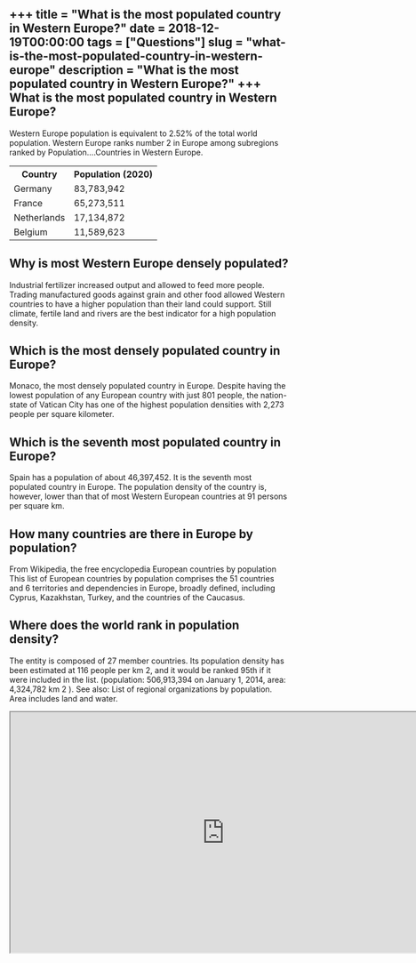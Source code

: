 +++
title = "What is the most populated country in Western Europe?"
date = 2018-12-19T00:00:00
tags = ["Questions"]
slug = "what-is-the-most-populated-country-in-western-europe"
description = "What is the most populated country in Western Europe?"
+++
What is the most populated country in Western Europe?
-----------------------------------------------------

Western Europe population is equivalent to 2.52% of the total world population. Western Europe ranks number 2 in Europe among subregions ranked by Population….Countries in Western Europe.

<table><tr><th>Country</th><th>Population (2020)</th></tr><tr><td>Germany</td><td>83,783,942</td></tr><tr><td>France</td><td>65,273,511</td></tr><tr><td>Netherlands</td><td>17,134,872</td></tr><tr><td>Belgium</td><td>11,589,623</td></tr></table>

Why is most Western Europe densely populated?
---------------------------------------------

Industrial fertilizer increased output and allowed to feed more people. Trading manufactured goods against grain and other food allowed Western countries to have a higher population than their land could support. Still climate, fertile land and rivers are the best indicator for a high population density.

Which is the most densely populated country in Europe?
------------------------------------------------------

 Monaco, the most densely populated country in Europe. Despite having the lowest population of any European country with just 801 people, the nation-state of Vatican City has one of the highest population densities with 2,273 people per square kilometer.

Which is the seventh most populated country in Europe?
------------------------------------------------------

Spain has a population of about 46,397,452. It is the seventh most populated country in Europe. The population density of the country is, however, lower than that of most Western European countries at 91 persons per square km.

How many countries are there in Europe by population?
-----------------------------------------------------

From Wikipedia, the free encyclopedia European countries by population This list of European countries by population comprises the 51 countries and 6 territories and dependencies in Europe, broadly defined, including Cyprus, Kazakhstan, Turkey, and the countries of the Caucasus.

Where does the world rank in population density?
------------------------------------------------

The entity is composed of 27 member countries. Its population density has been estimated at 116 people per km 2, and it would be ranked 95th if it were included in the list. (population: 506,913,394 on January 1, 2014, area: 4,324,782 km 2 ). See also: List of regional organizations by population. Area includes land and water.

<iframe allow="accelerometer; autoplay; clipboard-write; encrypted-media; gyroscope; picture-in-picture" allowfullscreen="" class="__youtube_prefs__  epyt-is-override  no-lazyload" data-no-lazy="1" data-origheight="433" data-origwidth="770" data-skipgform_ajax_framebjll="" height="433" id="_ytid_19550" loading="lazy" src="https://www.youtube.com/embed/yM45jMmLdls?enablejsapi=1&autoplay=0&cc_load_policy=0&cc_lang_pref=&iv_load_policy=1&loop=0&modestbranding=0&rel=1&fs=1&playsinline=0&autohide=2&theme=dark&color=red&controls=1&" title="YouTube player" width="770"></iframe>